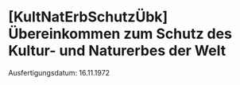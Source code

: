 # [KultNatErbSchutzÜbk] Übereinkommen zum Schutz des Kultur- und Naturerbes der Welt

Ausfertigungsdatum: 16.11.1972

 